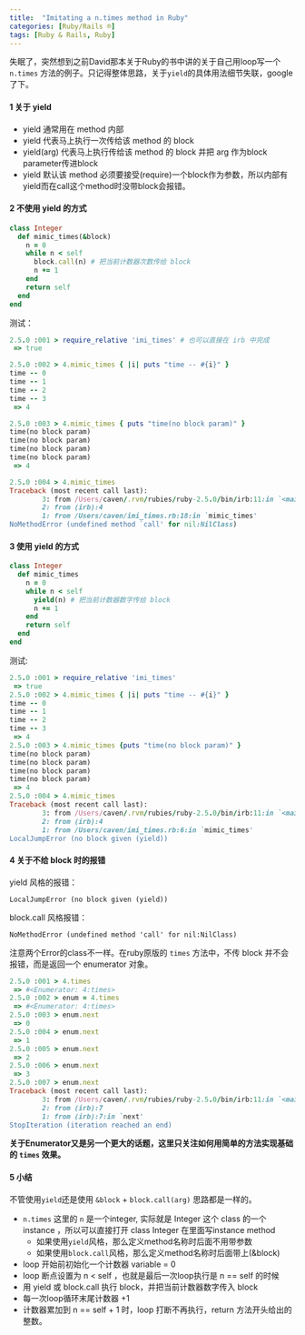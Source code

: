 ```yaml
---
title:  "Imitating a n.times method in Ruby"
categories: [Ruby/Rails ℗]
tags: [Ruby & Rails, Ruby]
---
```


失眠了，突然想到之前David那本关于Ruby的书中讲的关于自己用loop写一个 `n.times` 方法的例子。只记得整体思路，关于`yield`的具体用法细节失联，google了下。

#### 1 关于 yield

- yield 通常用在 method 内部
- yield 代表马上执行一次传给该 method 的 block
- yield(arg) 代表马上执行传给该 method 的 block 并把 arg 作为block parameter传进block
- yield 默认该 method 必须要接受(require)一个block作为参数，所以内部有yield而在call这个method时没带block会报错。

#### 2 不使用 yield 的方式

```ruby
class Integer
  def mimic_times(&block)
    n = 0
    while n < self
      block.call(n) # 把当前计数器次数传给 block
      n += 1
    end
    return self
  end
end
```

测试：

```ruby
2.5.0 :001 > require_relative 'imi_times' # 也可以直接在 irb 中完成
 => true

2.5.0 :002 > 4.mimic_times { |i| puts "time -- #{i}" }
time -- 0
time -- 1
time -- 2
time -- 3
 => 4

2.5.0 :003 > 4.mimic_times { puts "time(no block param)" }
time(no block param)
time(no block param)
time(no block param)
time(no block param)
 => 4

2.5.0 :004 > 4.mimic_times
Traceback (most recent call last):
        3: from /Users/caven/.rvm/rubies/ruby-2.5.0/bin/irb:11:in `<main>'
        2: from (irb):4
        1: from /Users/caven/imi_times.rb:18:in `mimic_times'
NoMethodError (undefined method `call' for nil:NilClass)
```


#### 3 使用 yield 的方式

```ruby
class Integer
  def mimic_times
    n = 0
    while n < self
      yield(n) # 把当前计数器数字传给 block
      n += 1
    end
    return self
  end
end
```

测试:

```ruby
2.5.0 :001 > require_relative 'imi_times'
 => true
2.5.0 :002 > 4.mimic_times { |i| puts "time -- #{i}" }
time -- 0
time -- 1
time -- 2
time -- 3
 => 4
2.5.0 :003 > 4.mimic_times {puts "time(no block param)" }
time(no block param)
time(no block param)
time(no block param)
time(no block param)
 => 4
2.5.0 :004 > 4.mimic_times
Traceback (most recent call last):
        3: from /Users/caven/.rvm/rubies/ruby-2.5.0/bin/irb:11:in `<main>'
        2: from (irb):4
        1: from /Users/caven/imi_times.rb:6:in `mimic_times'
LocalJumpError (no block given (yield))
```

#### 4 关于不给 block 时的报错

yield 风格的报错：

`LocalJumpError (no block given (yield))`

block.call 风格报错：

`NoMethodError (undefined method 'call' for nil:NilClass)`

注意两个Error的class不一样。在ruby原版的 `times` 方法中，不传 block 并不会报错，而是返回一个 enumerator 对象。

```ruby
2.5.0 :001 > 4.times
 => #<Enumerator: 4:times>
2.5.0 :002 > enum = 4.times
 => #<Enumerator: 4:times>
2.5.0 :003 > enum.next
 => 0
2.5.0 :004 > enum.next
 => 1
2.5.0 :005 > enum.next
 => 2
2.5.0 :006 > enum.next
 => 3
2.5.0 :007 > enum.next
Traceback (most recent call last):
        3: from /Users/caven/.rvm/rubies/ruby-2.5.0/bin/irb:11:in `<main>'
        2: from (irb):7
        1: from (irb):7:in `next'
StopIteration (iteration reached an end)
```

**关于Enumerator又是另一个更大的话题，这里只关注如何用简单的方法实现基础的 `times` 效果。**

#### 5 小结

不管使用`yield`还是使用 `&block` + `block.call(arg)` 思路都是一样的。

- `n.times` 这里的 `n` 是一个integer, 实际就是 Integer 这个 class 的一个 instance ，所以可以直接打开 class Integer 在里面写instance method
  - 如果使用`yield`风格，那么定义method名称时后面不用带参数
  - 如果使用`block.call`风格，那么定义method名称时后面带上(&block)
- loop 开始前初始化一个计数器 variable = 0
- loop 断点设置为 n < self ，也就是最后一次loop执行是 n == self 的时候
- 用 yield 或 block.call 执行 block，并把当前计数器数字传入 block
- 每一次loop循环末尾计数器 +1
- 计数器累加到 n == self + 1 时，loop 打断不再执行，return 方法开头给出的整数。
